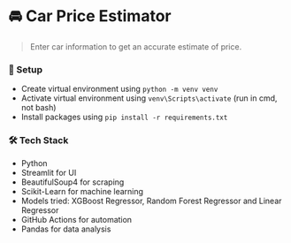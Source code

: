 # 🚘 Car Price Estimator
> Enter car information to get an accurate estimate of price.

### 🚀 Setup
- Create virtual environment using `python -m venv venv`
- Activate virtual environment using `venv\Scripts\activate` (run in cmd, not bash)
- Install packages using `pip install -r requirements.txt`

### 🛠️ Tech Stack
- Python
- Streamlit for UI
- BeautifulSoup4 for scraping
- Scikit-Learn for machine learning
- Models tried: XGBoost Regressor, Random Forest Regressor and Linear Regressor
- GitHub Actions for automation
- Pandas for data analysis
